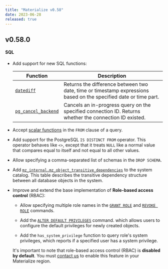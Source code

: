 ```yaml
---
title: "Materialize v0.58"
date: 2023-06-28
released: true
---
```


## v0.58.0

#### SQL

* Add support for new SQL functions:

  | Function                                        | Description                                                                                                 |
  | ----------------------------------------------- | ----------------------------------------------------------------------------------------------------------- |
  | [`datediff`](/sql/functions/datediff/)  | Returns the difference between two date, time or timestamp expressions based on the specified date or time part.     |
  | [`pg_cancel_backend`](/sql/functions/#generic-func)    | Cancels an in-progress query on the specified connection ID. Returns whether the connection ID existed. |

* Accept [scalar functions](/sql/functions/#functions) in the `FROM` clause of a query.

* Add support for the PostgreSQL `IS DISTINCT FROM` operator. This operator
  behaves like `<>`, except that it treats `NULL` like a normal value that
  compares equal to itself and not equal to all other values.

* Allow specifying a comma-separated list of schemas in the `DROP SCHEMA`.

* Add [`mz_internal.mz_object_transitive_dependencies`](/sql/system-catalog/mz_internal/#mz_object_transitive_dependencies)
  to the system catalog. This table describes the transitive dependency structure between all database objects in the system.

* Improve and extend the base implementation of **Role-based
  access control** (RBAC):

  * Allow specifying multiple role names in the [`GRANT ROLE`](/sql/grant-role)
    and [`REVOKE ROLE`](/sql/revoke-role) commands.

  * Add the [`ALTER DEFAULT PRIVILEGES`](/sql/alter-default-privileges/) command. which allows users to configure the default privileges for newly created objects.

  * Add the `has_system_privilege` function to query role's system privileges, which reports if a specified user has a system privilege.

  It's important to note that role-based access control (RBAC) is **disabled by
  default**. You must [contact us](https://materialize.com/contact/) to enable
  this feature in your Materialize region.
